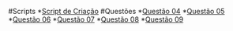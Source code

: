 #Scripts
*<a href="https://github.com/Souza-Lucas/bd-tarefa/blob/main/tarefas/t02/tarefa02-create.sql">Script de Criação</a>
#Questões
*<a href="https://github.com/Souza-Lucas/bd-tarefa/blob/main/tarefas/t02/tarefa02-q04.sql">Questão 04</a>
*<a href="https://github.com/Souza-Lucas/bd-tarefa/blob/main/tarefas/t02/tarefa02-q05.sql">Questão 05</a>
*<a href="https://github.com/Souza-Lucas/bd-tarefa/blob/main/tarefas/t02/tarefa02-q06.sql">Questão 06</a>
*<a href="https://github.com/Souza-Lucas/bd-tarefa/blob/main/tarefas/t02/tarefa02-q07.sql">Questão 07</a>
*<a href="https://github.com/Souza-Lucas/bd-tarefa/blob/main/tarefas/t02/tarefa02-q08.sql">Questão 08</a>
*<a href="https://github.com/Souza-Lucas/bd-tarefa/blob/main/tarefas/t02/tarefa02-q09.sql">Questão 09</a>
